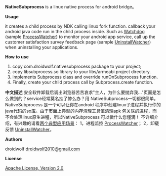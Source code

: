 **NativeSubprocess** is a linux native process for android bridge。

**Usage**

it creates a child process by NDK calling linux fork function. callback your android java code run in the child process inside. Such as [Watchdog](https://github.com/droidwolf/NativeSubprocess/blob/master/src/com/droidwolf/example/WatchDog.java "WatchDog") (sample [ProcessWatcher](https://github.com/droidwolf/NativeSubprocess/blob/master/src/com/droidwolf/example/ProcessWatcher.java "ProcessWatcher")) to monitor your android app service, call up the customer satisfaction survey feedback page (sample [UninstallWatcher](https://github.com/droidwolf/NativeSubprocess/blob/master/src/com/droidwolf/example/UninstallWatcher.java "UninstallWatcher")) when uninstalling your applications.

**How to use**

1. copy com.droidwolf.nativesubprocess package to your project;
2. copy libsubprocess.so library to your  libs/armeabi project directory.
3. implements Subprocess class and  override runOnSubprocess function.
4. Finally, create your child process call by Subprocess.create function.

**中文描述**
安全软件卸载后调出浏览器苦苦哀求"主人，为什么要抛弃我..."页面是怎么做到的？service经常莫名挂了肿么办？用 NativeSubprocess一切都很简单。
NativeSubprocess 是一个可以让你在android 程序中创建linux子进程并执行你的java代码的so库。由于市面上典型的内存清理工具值清理apk 包关联的进程，而不会处理linux原生进程，所以NativeSubprocess 可以做什么您懂滴！
不详细介绍，有兴趣的请看[两个典型应用场景](https://github.com/droidwolf/NativeSubprocess/blob/master/src/com/droidwolf/example/WatchDog.java "WatchDog")：
1，进程监控   [ProcessWatcher](https://github.com/droidwolf/NativeSubprocess/blob/master/src/com/droidwolf/example/ProcessWatcher.java "ProcessWatcher")；
2，卸载反馈  [UninstallWatcher](https://github.com/droidwolf/NativeSubprocess/blob/master/src/com/droidwolf/example/UninstallWatcher.java "UninstallWatcher")。

**Authors**

droidwolf [droidwolf2010@gmail.com](mailto:droidwolf2010@gmail.com "droidwolf2010@gmail.com")


**License**

[Apache License, Version 2.0](http://www.apache.org/licenses/LICENSE-2.0 "Apache License, Version 2.0")
